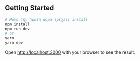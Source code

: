 ## Getting Started

```bash
# Μόνο την πρώτη φορά τρέχεις install
npm install
npm run dev
# or
yarn
yarn dev
```

Open [http://localhost:3000](http://localhost:3000) with your browser to see the result.
